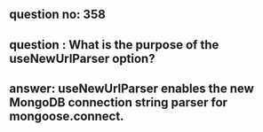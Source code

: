 
      
## question no: 358

## question : What is the purpose of the useNewUrlParser option?

## answer: useNewUrlParser enables the new MongoDB connection string parser for mongoose.connect.
      